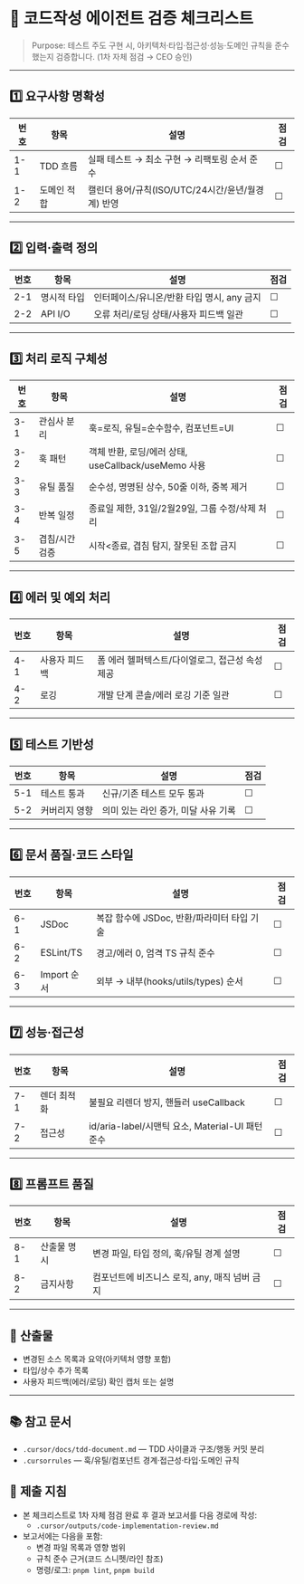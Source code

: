 # 🧩 코드작성 에이전트 검증 체크리스트

> Purpose: 테스트 주도 구현 시, 아키텍처·타입·접근성·성능·도메인 규칙을 준수했는지 검증합니다. (1차 자체 점검 → CEO 승인)

---

## 1️⃣ 요구사항 명확성
| 번호 | 항목 | 설명 | 점검 |
|------|------|------|------|
| 1-1 | TDD 흐름 | 실패 테스트 → 최소 구현 → 리팩토링 순서 준수 | ☐ |
| 1-2 | 도메인 적합 | 캘린더 용어/규칙(ISO/UTC/24시간/윤년/월경계) 반영 | ☐ |

---

## 2️⃣ 입력·출력 정의
| 번호 | 항목 | 설명 | 점검 |
|------|------|------|------|
| 2-1 | 명시적 타입 | 인터페이스/유니온/반환 타입 명시, any 금지 | ☐ |
| 2-2 | API I/O | 오류 처리/로딩 상태/사용자 피드백 일관 | ☐ |

---

## 3️⃣ 처리 로직 구체성
| 번호 | 항목 | 설명 | 점검 |
|------|------|------|------|
| 3-1 | 관심사 분리 | 훅=로직, 유틸=순수함수, 컴포넌트=UI | ☐ |
| 3-2 | 훅 패턴 | 객체 반환, 로딩/에러 상태, useCallback/useMemo 사용 | ☐ |
| 3-3 | 유틸 품질 | 순수성, 명명된 상수, 50줄 이하, 중복 제거 | ☐ |
| 3-4 | 반복 일정 | 종료일 제한, 31일/2월29일, 그룹 수정/삭제 처리 | ☐ |
| 3-5 | 겹침/시간 검증 | 시작<종료, 겹침 탐지, 잘못된 조합 금지 | ☐ |

---

## 4️⃣ 에러 및 예외 처리
| 번호 | 항목 | 설명 | 점검 |
|------|------|------|------|
| 4-1 | 사용자 피드백 | 폼 에러 헬퍼텍스트/다이얼로그, 접근성 속성 제공 | ☐ |
| 4-2 | 로깅 | 개발 단계 콘솔/에러 로깅 기준 일관 | ☐ |

---

## 5️⃣ 테스트 기반성
| 번호 | 항목 | 설명 | 점검 |
|------|------|------|------|
| 5-1 | 테스트 통과 | 신규/기존 테스트 모두 통과 | ☐ |
| 5-2 | 커버리지 영향 | 의미 있는 라인 증가, 미달 사유 기록 | ☐ |

---

## 6️⃣ 문서 품질·코드 스타일
| 번호 | 항목 | 설명 | 점검 |
|------|------|------|------|
| 6-1 | JSDoc | 복잡 함수에 JSDoc, 반환/파라미터 타입 기술 | ☐ |
| 6-2 | ESLint/TS | 경고/에러 0, 엄격 TS 규칙 준수 | ☐ |
| 6-3 | Import 순서 | 외부 → 내부(hooks/utils/types) 순서 | ☐ |

---

## 7️⃣ 성능·접근성
| 번호 | 항목 | 설명 | 점검 |
|------|------|------|------|
| 7-1 | 렌더 최적화 | 불필요 리렌더 방지, 핸들러 useCallback | ☐ |
| 7-2 | 접근성 | id/aria-label/시맨틱 요소, Material-UI 패턴 준수 | ☐ |

---

## 8️⃣ 프롬프트 품질
| 번호 | 항목 | 설명 | 점검 |
|------|------|------|------|
| 8-1 | 산출물 명시 | 변경 파일, 타입 정의, 훅/유틸 경계 설명 | ☐ |
| 8-2 | 금지사항 | 컴포넌트에 비즈니스 로직, any, 매직 넘버 금지 | ☐ |

---

## 📎 산출물
- 변경된 소스 목록과 요약(아키텍처 영향 포함)
- 타입/상수 추가 목록
- 사용자 피드백(에러/로딩) 확인 캡처 또는 설명

---

## 📚 참고 문서
- `.cursor/docs/tdd-document.md` — TDD 사이클과 구조/행동 커밋 분리
- `.cursorrules` — 훅/유틸/컴포넌트 경계·접근성·타입·도메인 규칙

## 🧾 제출 지침
- 본 체크리스트로 1차 자체 점검 완료 후 결과 보고서를 다음 경로에 작성:
  - `.cursor/outputs/code-implementation-review.md`
- 보고서에는 다음을 포함:
  - 변경 파일 목록과 영향 범위
  - 규칙 준수 근거(코드 스니펫/라인 참조)
  - 명령/로그: `pnpm lint`, `pnpm build`



